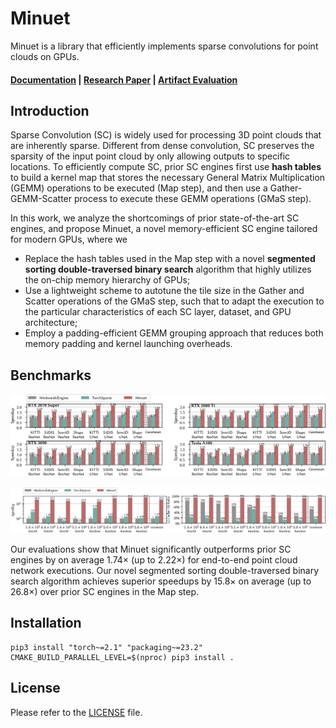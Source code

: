# Minuet

Minuet is a library that efficiently implements sparse 
convolutions for point clouds on GPUs.

#### [Documentation](https://uoft-ecosystem.github.io/Minuet) | [Research Paper](https://www.cs.toronto.edu/~jcyang/minuet.pdf) | [Artifact Evaluation](https://github.com/Kipsora/MinuetArtifacts)

## Introduction

Sparse Convolution (SC) is widely used for processing 3D point clouds that are 
inherently sparse. Different from dense convolution, SC preserves the sparsity 
of the input point cloud by only allowing outputs to specific locations.
To efficiently compute SC, prior SC engines first use **hash tables** to build a 
kernel map that stores the necessary General Matrix Multiplication (GEMM) 
operations to be executed (Map step), and then use a Gather-GEMM-Scatter 
process to execute these GEMM operations (GMaS step).

In this work, we analyze the shortcomings of prior state-of-the-art SC engines, 
and propose Minuet, a novel memory-efficient SC engine tailored for modern GPUs,
where we
* Replace the hash tables used in the Map step with a novel **segmented sorting 
double-traversed binary search** algorithm that highly utilizes the on-chip 
memory hierarchy of GPUs;
* Use a lightweight scheme to autotune the tile size in the Gather and Scatter 
operations of the GMaS step, such that to adapt the execution to the particular 
characteristics of each SC layer, dataset, and GPU architecture;
* Employ a padding-efficient GEMM grouping approach that reduces both memory 
padding and kernel launching overheads.

## Benchmarks

![End-To-End Performance](assets/benchmark-end-to-end.png)

![Map Step Performance](assets/benchmark-map-step.png)

Our evaluations show that Minuet significantly outperforms prior
SC engines by on average $1.74\times$ (up to $2.22\times$) for end-to-end point
cloud network executions. Our novel segmented sorting double-traversed binary
search algorithm achieves superior speedups by $15.8\times$ on average
(up to $26.8\times$) over prior SC engines in the Map step.

## Installation

```shell
pip3 install "torch~=2.1" "packaging~=23.2"
CMAKE_BUILD_PARALLEL_LEVEL=$(nproc) pip3 install .
```

## License

Please refer to the [LICENSE](LICENSE) file.
